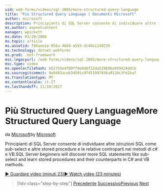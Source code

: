 ```yaml
---
uid: web-forms/videos/sql-2005/more-structured-query-language
title: "Più Structured Query Language | Documenti Microsoft"
author: microsoft
description: Principianti di SQL Server consente di individuare altre istruzioni SQL come sub-select e altre stored procedure e le relative controparti nei metodi di c# e VB.
ms.author: aspnetcontent
manager: wpickett
ms.date: 03/29/2006
ms.topic: article
ms.assetid: f86aee1e-958a-4604-a593-dc40a1149239
ms.technology: dotnet-webforms
ms.prod: .net-framework
msc.legacyurl: /web-forms/videos/sql-2005/more-structured-query-language
msc.type: video
ms.openlocfilehash: b52755e4f00ff9e9d8f22da528696a939424dd1b
ms.sourcegitcommit: 9a9483aceb34591c97451997036a9120c3fe2baf
ms.translationtype: MT
ms.contentlocale: it-IT
ms.lasthandoff: 11/10/2017
---
```

<a name="more-structured-query-language"></a><span data-ttu-id="d655b-103">Più Structured Query Language</span><span class="sxs-lookup"><span data-stu-id="d655b-103">More Structured Query Language</span></span>
====================
<span data-ttu-id="d655b-104">da [Microsoft](https://github.com/microsoft)</span><span class="sxs-lookup"><span data-stu-id="d655b-104">by [Microsoft](https://github.com/microsoft)</span></span>

<span data-ttu-id="d655b-105">Principianti di SQL Server consente di individuare altre istruzioni SQL come sub-select e altre stored procedure e le relative controparti nei metodi di c# e VB.</span><span class="sxs-lookup"><span data-stu-id="d655b-105">SQL Server beginners will discover more SQL statements like sub-select and learn stored procedures and their counterparts in C# and VB methods.</span></span>

[<span data-ttu-id="d655b-106">&#9654; Guardare video (minuti 23)</span><span class="sxs-lookup"><span data-stu-id="d655b-106">&#9654; Watch video (23 minutes)</span></span>](https://channel9.msdn.com/Blogs/ASP-NET-Site-Videos/more-structured-query-language)

>[!div class="step-by-step"]
<span data-ttu-id="d655b-107">[Precedente](manipulating-database-data.md)
[Successivo](understanding-security-and-network-connectivity.md)</span><span class="sxs-lookup"><span data-stu-id="d655b-107">[Previous](manipulating-database-data.md)
[Next](understanding-security-and-network-connectivity.md)</span></span>

